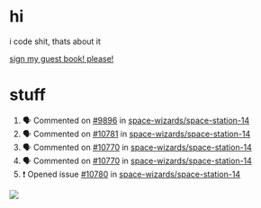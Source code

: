 # hi
i code shit, thats about it

[sign my guest book! please!](https://github.com/Just-a-Unity-Dev/Just-a-Unity-Dev/issues/new?&body=Sign%20my%20guest%20book%20by%20placing%20your%20name%20in%20the%20title,%20how%27d%20you%20get%20to%20this%20page%20and%20why?%20Don%27t%20forget%20you%20have%20an%20entire%20notebook%20in%20your%20hands!)


# stuff
<!--START_SECTION:activity-->
1. 🗣 Commented on [#9896](https://github.com/space-wizards/space-station-14/issues/9896) in [space-wizards/space-station-14](https://github.com/space-wizards/space-station-14)
2. 🗣 Commented on [#10781](https://github.com/space-wizards/space-station-14/issues/10781) in [space-wizards/space-station-14](https://github.com/space-wizards/space-station-14)
3. 🗣 Commented on [#10770](https://github.com/space-wizards/space-station-14/issues/10770) in [space-wizards/space-station-14](https://github.com/space-wizards/space-station-14)
4. 🗣 Commented on [#10770](https://github.com/space-wizards/space-station-14/issues/10770) in [space-wizards/space-station-14](https://github.com/space-wizards/space-station-14)
5. ❗️ Opened issue [#10780](https://github.com/space-wizards/space-station-14/issues/10780) in [space-wizards/space-station-14](https://github.com/space-wizards/space-station-14)
<!--END_SECTION:activity-->

![](https://github-profile-summary-cards.vercel.app/api/cards/profile-details?username=Just-a-Unity-Dev&theme=solarized_dark)
